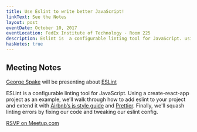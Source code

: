 ```yaml
---
title: Use Eslint to write better JavaScript!
linkText: See the Notes
layout: post
eventDate: October 10, 2017
eventLocation: FedEx Institute of Technology - Room 225
description: Eslint is  a configurable linting tool for JavaScript. using a create-react-app project as an example, we’ll walk through how to add eslint to your project and extend it with Airbnb’s js style guide and Prettier.
hasNotes: true
---
```


## Meeting Notes
[George Spake](https://georgespake.com/) will be presenting about [ESLint](https://eslint.org/)

ESLint is  a configurable linting tool for JavaScript.
Using a create-react-app project as an example, we’ll walk through how to add eslint to your project and extend it with [Airbnb’s js style guide](https://github.com/airbnb/javascript) and [Prettier](https://github.com/prettier/prettier). Finally, we'll squash linting errors by fixing our code and tweaking our eslint config.

[RSVP on Meetup.com](https://www.meetup.com/memphis-technology-user-groups/events/243211814/)
